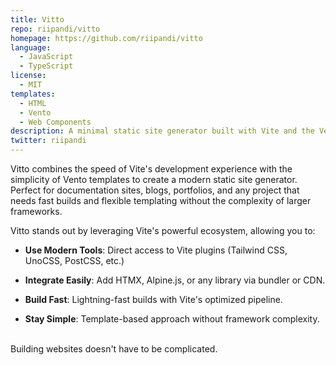 ```yaml
---
title: Vitto
repo: riipandi/vitto
homepage: https://github.com/riipandi/vitto
language:
  - JavaScript
  - TypeScript
license:
  - MIT
templates:
  - HTML
  - Vento
  - Web Components
description: A minimal static site generator built with Vite and the Vento templating engine, with built-in search powered by Pagefind.
twitter: riipandi
---
```


Vitto combines the speed of Vite's development experience with the simplicity of Vento templates to create a modern static site generator. Perfect for documentation sites, blogs, portfolios, and any project that needs fast builds and flexible templating without the complexity of larger frameworks.

Vitto stands out by leveraging Vite's powerful ecosystem, allowing you to:

- **Use Modern Tools**: Direct access to Vite plugins (Tailwind CSS, UnoCSS, PostCSS, etc.)

- **Integrate Easily**: Add HTMX, Alpine.js, or any library via bundler or CDN.

- **Build Fast**: Lightning-fast builds with Vite's optimized pipeline.

- **Stay Simple**: Template-based approach without framework complexity.

<br/>Building websites doesn't have to be complicated.
